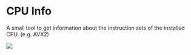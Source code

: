 # CPU Info

A small tool to get information about the instruction sets of the installed CPU. (e.g. AVX2)

![](https://i.imgur.com/RLrvnNS.png)